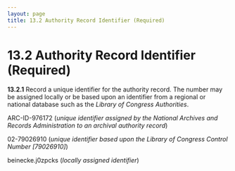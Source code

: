 ```yaml
---
layout: page
title: 13.2 Authority Record Identifier (Required)
---
```

# 13.2 Authority Record Identifier (Required)

**13.2.1** Record a unique identifier for the authority record. The number may be assigned locally or be based upon an identifier from a regional or national database such as the _Library of Congress Authorities_.

<p class="dacs-example">ARC-ID-976172 (<em>unique identifier assigned by the National Archives and Records Administration to an archival authority record</em>)</p>  

<p class="dacs-example">02-79026910 (<em>unique identifier based upon the Library of Congress Control Number [79026910]</em>)</p>

<p class="dacs-example">beinecke.j0zpcks (<em>locally assigned identifier</em>)</p>
